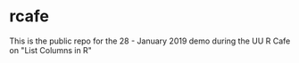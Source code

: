 # rcafe
This is the public repo for the 28 - January 2019 demo during the UU R Cafe on "List Columns in R"
